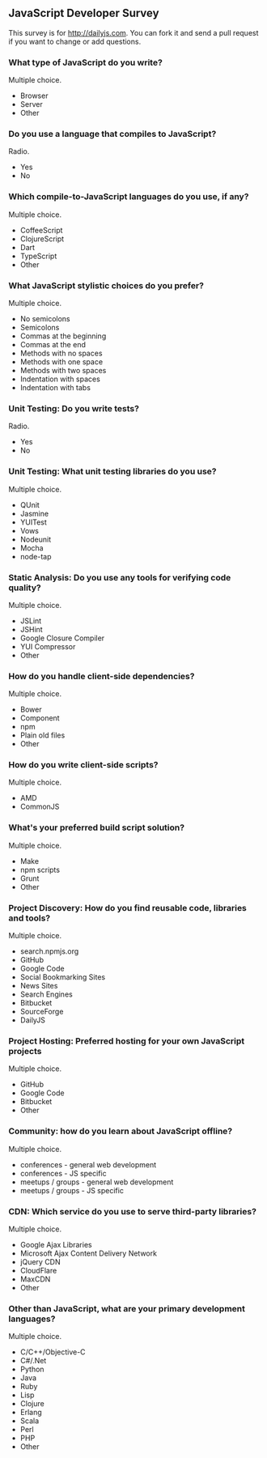 ## JavaScript Developer Survey

This survey is for <http://dailyjs.com>.  You can fork it and send a pull request if you want to change or add questions.

### What type of JavaScript do you write?

Multiple choice.

* Browser
* Server
* Other

### Do you use a language that compiles to JavaScript?

Radio.

* Yes
* No

### Which compile-to-JavaScript languages do you use, if any?

Multiple choice.

* CoffeeScript
* ClojureScript
* Dart
* TypeScript
* Other

### What JavaScript stylistic choices do you prefer?

Multiple choice.

* No semicolons
* Semicolons
* Commas at the beginning
* Commas at the end
* Methods with no spaces
* Methods with one space
* Methods with two spaces
* Indentation with spaces
* Indentation with tabs

### Unit Testing: Do you write tests?

Radio.

* Yes
* No

### Unit Testing: What unit testing libraries do you use?

Multiple choice.

* QUnit
* Jasmine
* YUITest
* Vows
* Nodeunit
* Mocha
* node-tap

### Static Analysis: Do you use any tools for verifying code quality? 

Multiple choice.

* JSLint
* JSHint
* Google Closure Compiler
* YUI Compressor
* Other

### How do you handle client-side dependencies?

Multiple choice.

* Bower
* Component
* npm
* Plain old files
* Other

### How do you write client-side scripts?

Multiple choice.

* AMD
* CommonJS

### What's your preferred build script solution?

Multiple choice.

* Make
* npm scripts
* Grunt
* Other

### Project Discovery: How do you find reusable code, libraries and tools?

Multiple choice.

* search.npmjs.org
* GitHub
* Google Code
* Social Bookmarking Sites
* News Sites
* Search Engines
* Bitbucket
* SourceForge
* DailyJS

### Project Hosting: Preferred hosting for your own JavaScript projects

Multiple choice.

* GitHub
* Google Code
* Bitbucket
* Other

### Community: how do you learn about JavaScript offline?

Multiple choice.

* conferences - general web development
* conferences - JS specific
* meetups / groups - general web development
* meetups / groups - JS specific

### CDN: Which service do you use to serve third-party libraries?

Multiple choice.

* Google Ajax Libraries
* Microsoft Ajax Content Delivery Network
* jQuery CDN
* CloudFlare
* MaxCDN
* Other

### Other than JavaScript, what are your primary development languages?

Multiple choice.

* C/C++/Objective-C
* C#/.Net
* Python
* Java
* Ruby
* Lisp
* Clojure
* Erlang
* Scala
* Perl
* PHP
* Other

